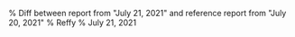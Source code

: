 % Diff between report from "July 21, 2021" and reference report from "July 20, 2021"
% Reffy
% July 21, 2021


